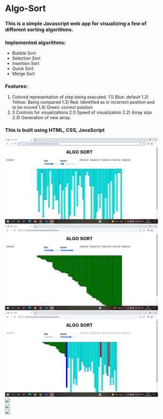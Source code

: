 # Algo-Sort
### This is a simple Javascript web app for visualizing a few of different sorting algorithms.
### Implemented algorithms:
- Bubble Sort 
- Selection Sort
- Insertion Sort
- Quick Sort
- Merge Sort
### Features:
1) Colored representation of step being executed.
  1.1) Blue: default
  1.2) Yellow: Being compared
  1.3) Red: Identified as in incorrect position and to be moved
  1.4) Green: correct position
2) 3 Controls for visualizations
  2.1) Speed of visualization 
  2.2) Array size
  2.3) Generation of new array.

### This is built using HTML, CSS, JavaScript <br/>



<img src="https://github.com/Goalline-byte/Algo-Sort/blob/main/image%201.png"> <br/>
<img src="https://github.com/Goalline-byte/Algo-Sort/blob/main/image%202.png"> <br/>
<img src="https://github.com/Goalline-byte/Algo-Sort/blob/main/image%204.png"> <br/>
<img src="img/img4.png"> <br/>
<img src="img/img5.png"> <br/>
<img src="img/img6.png"> <br/>

